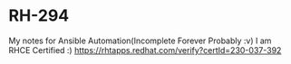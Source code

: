 # RH-294
My notes for Ansible Automation(Incomplete Forever Probably :v)
I am RHCE Certified :)
https://rhtapps.redhat.com/verify?certId=230-037-392
